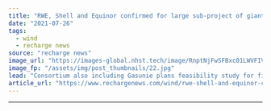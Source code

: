 ```yaml
---
title: "RWE, Shell and Equinor confirmed for large sub-project of giant AquaVentus H2 plan"
date: "2021-07-26"
tags: 
  - wind
  - recharge news
source: "recharge news"
image_url: "https://images-global.nhst.tech/image/RnptNjFwSFBxc01LWVFIVFFtRnUyK25PNFpKUHc2TWNZMmpuYzdXYjdRcz0=/nhst/binary/25d1951aa7eacea341d1c0c3d4aef9a0"
image_fp: "/assets/img/post_thumbnails/22.jpg"
lead: "Consortium also including Gasunie plans feasibility study for first 300MW offshore wind-to-hydrogen electrolyser in North Sea by 2028 to proof concept"
article_url: "https://www.rechargenews.com/wind/rwe-shell-and-equinor-confirmed-for-large-sub-project-of-giant-aquaventus-h2-plan/2-1-1044399"
---
```


---

